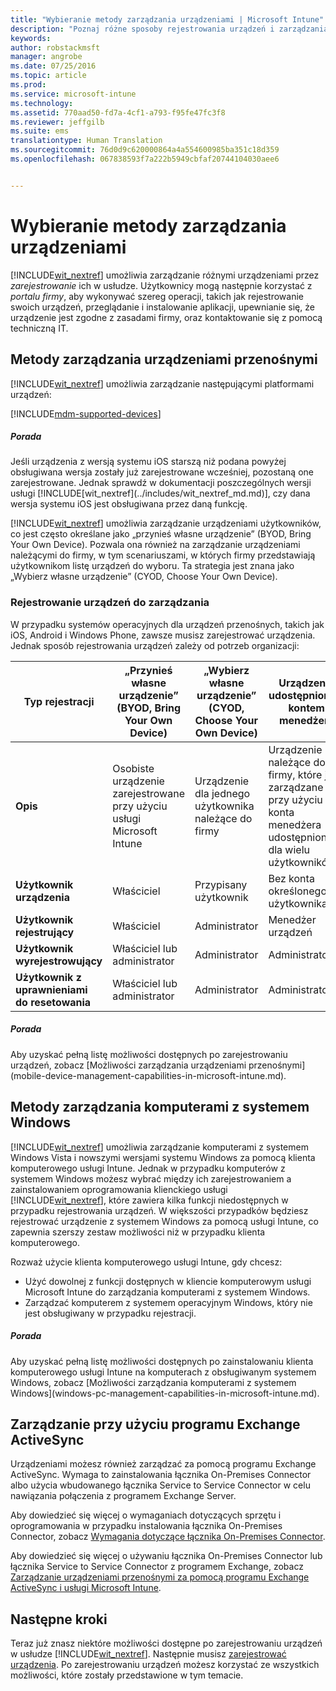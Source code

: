```yaml
---
title: "Wybieranie metody zarządzania urządzeniami | Microsoft Intune"
description: "Poznaj różne sposoby rejestrowania urządzeń i zarządzania nimi."
keywords: 
author: robstackmsft
manager: angrobe
ms.date: 07/25/2016
ms.topic: article
ms.prod: 
ms.service: microsoft-intune
ms.technology: 
ms.assetid: 770aad50-fd7a-4cf1-a793-f95fe47fc3f8
ms.reviewer: jeffgilb
ms.suite: ems
translationtype: Human Translation
ms.sourcegitcommit: 76d0d9c620000864a4a554600985ba351c18d359
ms.openlocfilehash: 067838593f7a222b5949cbfaf20744104030aee6


---
```


# Wybieranie metody zarządzania urządzeniami
[!INCLUDE[wit_nextref](../includes/wit_nextref_md.md)] umożliwia zarządzanie różnymi urządzeniami przez *zarejestrowanie* ich w usłudze. Użytkownicy mogą następnie korzystać z *portalu firmy*, aby wykonywać szereg operacji, takich jak rejestrowanie swoich urządzeń, przeglądanie i instalowanie aplikacji, upewnianie się, że urządzenie jest zgodne z zasadami firmy, oraz kontaktowanie się z pomocą techniczną IT.

## Metody zarządzania urządzeniami przenośnymi
[!INCLUDE[wit_nextref](../includes/wit_nextref_md.md)] umożliwia zarządzanie następującymi platformami urządzeń:

[!INCLUDE[mdm-supported-devices](../includes/mdm-supported-devices.md)]

<div class="alert alert-tip">
  <h5><span class="icon-tip"></span> Porada</h5>
  <p>Jeśli urządzenia z wersją systemu iOS starszą niż podana powyżej obsługiwana wersja zostały już zarejestrowane wcześniej, pozostaną one zarejestrowane. Jednak sprawdź w dokumentacji poszczególnych wersji usługi [!INCLUDE[wit_nextref](../includes/wit_nextref_md.md)], czy dana wersja systemu iOS jest obsługiwana przez daną funkcję.</p>
</div>

[!INCLUDE[wit_nextref](../includes/wit_nextref_md.md)] umożliwia zarządzanie urządzeniami użytkowników, co jest często określane jako „przynieś własne urządzenie” (BYOD, Bring Your Own Device). Pozwala ona również na zarządzanie urządzeniami należącymi do firmy, w tym scenariuszami, w których firmy przedstawiają użytkownikom listę urządzeń do wyboru. Ta strategia jest znana jako „Wybierz własne urządzenie” (CYOD, Choose Your Own Device).

### Rejestrowanie urządzeń do zarządzania
W przypadku systemów operacyjnych dla urządzeń przenośnych, takich jak iOS, Android i Windows Phone, zawsze musisz zarejestrować urządzenia. Jednak sposób rejestrowania urządzeń zależy od potrzeb organizacji:

|Typ rejestracji|„Przynieś własne urządzenie” (BYOD, Bring Your Own Device)|„Wybierz własne urządzenie” (CYOD, Choose Your Own Device)|Urządzenie udostępnione z kontem menedżera|Urządzenie udostępnione bez konta użytkownika|
|-------------------|--------|--------|--------------------------------------|----------------------------------------|
|**Opis**|Osobiste urządzenie zarejestrowane przy użyciu usługi Microsoft Intune|Urządzenie dla jednego użytkownika należące do firmy|Urządzenie należące do firmy, które jest zarządzane przy użyciu konta menedżera udostępnionego dla wielu użytkowników|Urządzenie bez użytkownika należące do firmy, z którego korzysta wielu użytkowników.|
|**Użytkownik urządzenia**|Właściciel|Przypisany użytkownik|Bez konta określonego użytkownika|Bez określonego użytkownika|
|**Użytkownik rejestrujący**|Właściciel|Administrator|Menedżer urządzeń|Dowolny użytkownik|
|**Użytkownik wyrejestrowujący**|Właściciel lub administrator|Administrator|Administrator|Administrator|
|**Użytkownik z uprawnieniami do resetowania**|Właściciel lub administrator|Administrator|Administrator|Administrator|

<div class="alert alert-tip">
  <h5><span class="icon-tip"></span> Porada</h5>
  <p>Aby uzyskać pełną listę możliwości dostępnych po zarejestrowaniu urządzeń, zobacz [Możliwości zarządzania urządzeniami przenośnymi](mobile-device-management-capabilities-in-microsoft-intune.md).</p>
</div>



## Metody zarządzania komputerami z systemem Windows
[!INCLUDE[wit_nextref](../includes/wit_nextref_md.md)] umożliwia zarządzanie komputerami z systemem Windows Vista i nowszymi wersjami systemu Windows za pomocą klienta komputerowego usługi Intune. Jednak w przypadku komputerów z systemem Windows możesz wybrać między ich zarejestrowaniem a zainstalowaniem oprogramowania klienckiego usługi [!INCLUDE[wit_nextref](../includes/wit_nextref_md.md)], które zawiera kilka funkcji niedostępnych w przypadku rejestrowania urządzeń. W większości przypadków będziesz rejestrować urządzenie z systemem Windows za pomocą usługi Intune, co zapewnia szerszy zestaw możliwości niż w przypadku klienta komputerowego.

Rozważ użycie klienta komputerowego usługi Intune, gdy chcesz:
<ul>
<li>Użyć dowolnej z funkcji dostępnych w kliencie komputerowym usługi Microsoft Intune do zarządzania komputerami z systemem Windows.</li>
<li>Zarządzać komputerem z systemem operacyjnym Windows, który nie jest obsługiwany w przypadku rejestracji.</li>
</ul>

<div class="alert alert-tip">
  <h5><span class="icon-tip"></span> Porada</h5>
  <p>Aby uzyskać pełną listę możliwości dostępnych po zainstalowaniu klienta komputerowego usługi Intune na komputerach z obsługiwanym systemem Windows, zobacz [Możliwości zarządzania komputerami z systemem Windows](windows-pc-management-capabilities-in-microsoft-intune.md).</p>
</div>

## Zarządzanie przy użyciu programu Exchange ActiveSync
Urządzeniami możesz również zarządzać za pomocą programu Exchange ActiveSync. Wymaga to zainstalowania łącznika On-Premises Connector albo użycia wbudowanego łącznika Service to Service Connector w celu nawiązania połączenia z programem Exchange Server.

Aby dowiedzieć się więcej o wymaganiach dotyczących sprzętu i oprogramowania w przypadku instalowania łącznika On-Premises Connector, zobacz [Wymagania dotyczące łącznika On-Premises Connector](/intune/deploy-use/intune-on-premises-exchange-connector#requirements-for-the-on-premises-connector).

Aby dowiedzieć się więcej o używaniu łącznika On-Premises Connector lub łącznika Service to Service Connector z programem Exchange, zobacz [Zarządzanie urządzeniami przenośnymi za pomocą programu Exchange ActiveSync i usługi Microsoft Intune](/intune/deploy-use/mobile-device-management-with-exchange-activesync-and-microsoft-intune).



## Następne kroki
Teraz już znasz niektóre możliwości dostępne po zarejestrowaniu urządzeń w usłudze [!INCLUDE[wit_nextref](../includes/wit_nextref_md.md)]. Następnie musisz [zarejestrować urządzenia](/intune/deploy-use/enroll-devices-in-microsoft-intune). Po zarejestrowaniu urządzeń możesz korzystać ze wszystkich możliwości, które zostały przedstawione w tym temacie. <!--lindavr: There's a logical flaw in our "get to know/get started" content. You can take the path in this topic or you can take the path in the What to know before your get started topic. And they don't cover the same ground. -->



<!--HONumber=Jul16_HO4-->


